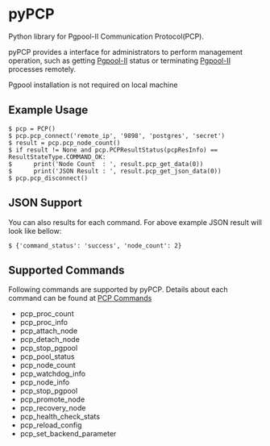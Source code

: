pyPCP
=========

Python library for Pgpool-II Communication Protocol(PCP).

pyPCP provides a interface for administrators to perform management operation, such as getting [Pgpool-II](https://github.com/pgpool/pgpool2) status or terminating [Pgpool-II](https://github.com/pgpool/pgpool2) processes remotely.

Pgpool installation is not required on local machine

Example Usage
-------------
    $ pcp = PCP()
    $ pcp.pcp_connect('remote_ip', '9898', 'postgres', 'secret')
    $ result = pcp.pcp_node_count()
    $ if result != None and pcp.PCPResultStatus(pcpResInfo) == ResultStateType.COMMAND_OK:
    $      print('Node Count  : ', result.pcp_get_data(0))
    $      print('JSON Result : ', result.pcp_get_json_data(0))
    $ pcp.pcp_disconnect()

JSON Support
------------
You can also results for each command. For above example JSON result will look like bellow:

    $ {'command_status': 'success', 'node_count': 2}

Supported Commands
------------------
Following commands are supported by pyPCP. Details about each command can be found at [PCP Commands](https://www.pgpool.net/docs/latest/en/html/pcp-commands.html)
* pcp_proc_count
* pcp_proc_info
* pcp_attach_node
* pcp_detach_node
* pcp_stop_pgpool
* pcp_pool_status
* pcp_node_count
* pcp_watchdog_info
* pcp_node_info
* pcp_stop_pgpool
* pcp_promote_node
* pcp_recovery_node
* pcp_health_check_stats
* pcp_reload_config
* pcp_set_backend_parameter

